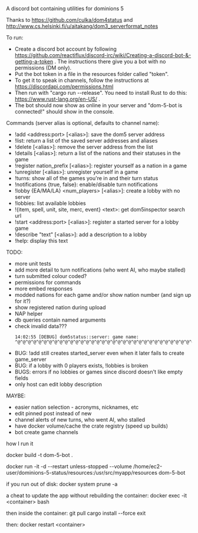A discord bot containing utilities for dominions 5

Thanks to https://github.com/culka/dom4status and http://www.cs.helsinki.fi/u/aitakang/dom3_serverformat_notes

To run:
* Create a discord bot account by following https://github.com/reactiflux/discord-irc/wiki/Creating-a-discord-bot-&-getting-a-token . The instructions there give you a bot with no permissions (DM only).
* Put the bot token in a file in the resources folder called "token".
* To get it to speak in channels, follow the instructions at https://discordapi.com/permissions.html
* Then run with "cargo run --release". You need to install Rust to do this: https://www.rust-lang.org/en-US/ .
* The bot should now show as online in your server and "dom-5-bot is connected!" should show in the console.

Commands (server alias is optional, defaults to channel name): 
* !add \<address:port\> \[\<alias\>\]: save the dom5 server address
* !list: return a list of the saved server addresses and aliases
* !delete \[\<alias\>\]: remove the server address from the list
* !details \[\<alias\>\]: return a list of the nations and their statuses in the game
* !register nation_prefix \[\<alias\>\]: register yourself as a nation in a game
* !unregister \[\<alias\>\]: unregister yourself in a game
* !turns: show all of the games you're in and their turn status
* !notifications \{true, false\}: enable/disable turn notifications
* !lobby \{EA/MA/LA\} \<num\_players\> \[\<alias\>\]: create a lobby with no server
* !lobbies: list available lobbies
* !\{item, spell, unit, site, merc, event\} \<text\>: get dom5inspector search url
* !start \<address:port\> \[\<alias\>\]: register a started server for a lobby game
* !describe \"text\" \[\<alias\>\]: add a description to a lobby
* !help: display this text

TODO:
* more unit tests
* add more detail to turn notifications (who went AI, who maybe stalled)
* turn submitted colour coded?
* permissions for commands
* more embed responses
* modded nations for each game and/or show nation number (and sign up for it?)
* show registered nation during upload
* NAP helper
* db queries contain named arguments
* check invalid data???
    ```
    14:02:55 [DEBUG] dom5status::server: game name: ^@^@^@^@^@^@^@^@^@^@^@^@^@^@^@^@^@^@^@^@^@^@^@^@^@^@^@^@^@^@^@^@^@^@^@^@^@^@^@^@^@^@^@@^@^@^@^@^@^@^@^@^@^@^@^@^@^@^@^@^@^@^@^@^@^@^@^@^@^@^@^@^@^@^@^@^@^@^@^@^@^@^@^@^@^@^@^@^@^@^@^@^
    ```
* BUG: !add still creates started_server even when it later fails to create game_server
* BUG: if a lobby with 0 players exists, !lobbies is broken
* BUGS: errors if no lobbies or games since discord doesn't like empty fields
* only host can edit lobby description


MAYBE:
* easier nation selection - acronyms, nicknames, etc
* edit pinned post instead of new
* channel alerts of new turns, who went AI, who stalled
* have docker volume/cache the crate registry (speed up builds)
* bot create game channels

how I run it

docker build -t dom-5-bot .

docker run -it -d --restart unless-stopped --volume /home/ec2-user/dominions-5-status/resources:/usr/src/myapp/resources dom-5-bot

if you run out of disk:
 docker system prune -a

a cheat to update the app without rebuilding the container:
docker exec -it \<container\> bash

then inside the container:
    git pull
    cargo install --force
    exit

then:
 docker restart \<container\>
